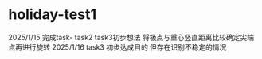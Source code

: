 # holiday-test1
2025/1/15 完成task- task2 task3初步想法 将极点与重心竖直距离比较确定尖端点再进行旋转
2025/1/16 task3 初步达成目的 但存在识别不稳定的情况
